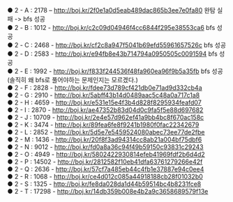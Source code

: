 ● 2 - A : 2178 – http://boj.kr/2f0e1a0d5eab489dac865b3ee7e0fa80 완탐 실패 -> bfs 성공 </br> 
● 2 - B : 1012 - http://boj.kr/c2c09d04946f4cc6844f295e38553ca6 bfs 성공 </br>
● 2 - C : 2468 - http://boj.kr/cf2c8a947f5041b69efd55961657526c bfs 성공 </br>
● 2 - D : 2583 - http://boj.kr/e94fb8e43b714794a0950505c0091594 bfs 성공 </br>
● 2 - E : 1992 - http://boj.kr/f833f244536f48fa960ea96f9b5a35fb bfs 성공 (솔직히 왜 bfs로 풀어야하는 문제인지는 모르겠다.) </br>
● 2 - F : 2828 - http://boj.kr/fdee73d789cf421db0e71ad9d332cb4a </br>
● 2 - G : 2910 - http://boj.kr/5abff43b14d0489aac5c48a0a717c1a8 </br>
● 2 - H : 4659 - http://boj.kr/e531e15e4f3b4d828f8295934feafd07 </br>
● 2 - I : 2870 - http://boj.kr/ae47352b83d04d0c9fa5f5e88d697682 </br>
● 2 - J : 10709 - http://boj.kr/2e4e57d962ef41a9bb4bc8f670ac158c </br>
● 2 - K : 3474 - http://boj.kr/89fea6fe8f9241b1980f0fac22342679 </br>
● 2 - L : 2852 - http://boj.kr/5d5e7e5459524080abec73ee77de2fbe </br>
● 2 - M : 1436 - http://boj.kr/20f8f3ad94314cc8ab21a004bf75dbf6 </br>
● 2 - N : 9012 - http://boj.kr/fd0a8a36c94f49b59150c93831c29243 </br>
● 2 - O : 4949 - http://boj.kr/5802422930814efeb41969fdf2b6d4d2 </br>
● 2 - P : 14502 - http://boj.kr/2812582f10eb41dfa63761279266e42f </br>
● 2 - Q : 2636 - http://boj.kr/57cf7a485eb44c4fb1e37887e94c0ee4 </br>
● 2 - R : 1068 - http://boj.kr/ce4d012c085a44918188cb28f01032b0 </br>
● 2 - S : 1325 - http://boj.kr/fe8da028da1d44b59514bc4b8231fce8 </br>
● 2 - T : 17298 - http://boj.kr/14db359b008e4b2a9c3658689579f13e </br>
